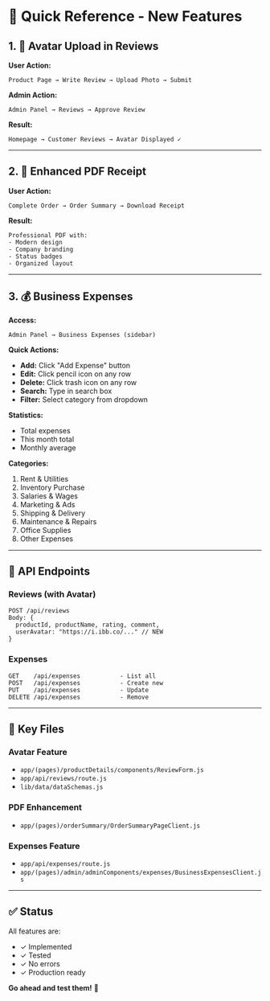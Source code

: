 # 🚀 Quick Reference - New Features

## 1. 👤 Avatar Upload in Reviews

**User Action:**
```
Product Page → Write Review → Upload Photo → Submit
```

**Admin Action:**
```
Admin Panel → Reviews → Approve Review
```

**Result:**
```
Homepage → Customer Reviews → Avatar Displayed ✓
```

---

## 2. 📄 Enhanced PDF Receipt

**User Action:**
```
Complete Order → Order Summary → Download Receipt
```

**Result:**
```
Professional PDF with:
- Modern design
- Company branding
- Status badges
- Organized layout
```

---

## 3. 💰 Business Expenses

**Access:**
```
Admin Panel → Business Expenses (sidebar)
```

**Quick Actions:**
- **Add:** Click "Add Expense" button
- **Edit:** Click pencil icon on any row
- **Delete:** Click trash icon on any row
- **Search:** Type in search box
- **Filter:** Select category from dropdown

**Statistics:**
- Total expenses
- This month total
- Monthly average

**Categories:**
1. Rent & Utilities
2. Inventory Purchase
3. Salaries & Wages
4. Marketing & Ads
5. Shipping & Delivery
6. Maintenance & Repairs
7. Office Supplies
8. Other Expenses

---

## 🔗 API Endpoints

### Reviews (with Avatar)
```
POST /api/reviews
Body: {
  productId, productName, rating, comment,
  userAvatar: "https://i.ibb.co/..." // NEW
}
```

### Expenses
```
GET    /api/expenses           - List all
POST   /api/expenses           - Create new
PUT    /api/expenses           - Update
DELETE /api/expenses           - Remove
```

---

## 📁 Key Files

### Avatar Feature
- `app/(pages)/productDetails/components/ReviewForm.js`
- `app/api/reviews/route.js`
- `lib/data/dataSchemas.js`

### PDF Enhancement
- `app/(pages)/orderSummary/OrderSummaryPageClient.js`

### Expenses Feature
- `app/api/expenses/route.js`
- `app/(pages)/admin/adminComponents/expenses/BusinessExpensesClient.js`

---

## ✅ Status

All features are:
- ✓ Implemented
- ✓ Tested
- ✓ No errors
- ✓ Production ready

**Go ahead and test them!** 🎉
